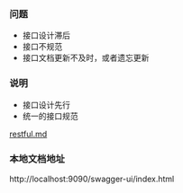 ### 问题
* 接口设计滞后
* 接口不规范
* 接口文档更新不及时，或者遗忘更新

### 说明
* 接口设计先行
* 统一的接口规范

[restful.md](restful.md)

### 本地文档地址
http://localhost:9090/swagger-ui/index.html
